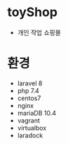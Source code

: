 # toyShop
- 개인 작업 쇼핑몰

# 환경
- laravel 8
- php 7.4
- centos7
- nginx
- mariaDB 10.4
- vagrant
- virtualbox
- laradock
